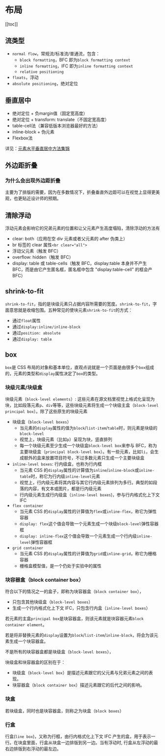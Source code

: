 # 布局

[[toc]]

## 流类型

- `normal flow`，常规流/标准流/普通流，包含：
  - `block formatting`，BFC 即为`block formatting context`
  - `inline formatting`，IFC 即为`inline formatting context`
  - `relative positioning`
- `floats`，浮动
- `absolute positioning`，绝对定位

## 垂直居中

- 绝对定位 + 负margin值（固定宽高度）
- 绝对定位 + transform: translate（不固定宽高度）
- table-cell法（兼容低版本浏览器最好的方法）
- inline-block + 伪元素
- Flexbox法

详见：[元素水平垂直居中方法集锦](http://blog.csdn.net/cxl444905143/article/details/41890353)

## 外边距折叠

### 为什么会出现外边距折叠

主要为了排版的需要，因为在多数情况下，折叠垂直外边距可以在视觉上显得更美观，也更贴近设计师的预期。

## 清除浮动

浮动元素会影响它的兄弟元素的位置和让父元素产生高度塌陷，清除浮动的方法有

- clear: both（应用在空 div 元素或者父元素的 after 伪类上）
- br 标签的 clear 属性`<br clear="all">`
- 浮动父元素（触发 BFC）
- overflow: hidden（触发 BFC）
- display: table 或 table-cells（触发 BFC，display:table  本身并不产生 BFC，而是由它产生匿名框，匿名框中包含 "display:table-cell" 的框会产 BFC）

## shrink-to-fit

`shrink-to-fit`，指的是块级元素只占据内容所需要的宽度。`shrink-to-fit`，字面意思就是收缩包围。五种常见的使块元素`shrink-to-fit`的方式：

- 通过`float`属性
- 通过`display:inline/inline-block`
- 通过`position: absolute`
- 通过`display: table`

## box

`box`是 CSS 布局的对象和基本单位，直观点说就是一个页面是由很多个`box`组成的，元素的类型和`display`属性决定了`box`的类型。

### 块级元素/块级盒

块级元素（`block-level elements`）: 这些元素在源文档里视觉上格式化呈现为块，比如段落元素`p`、`div`等等，这些块级元素将生成一个块级主盒（`block-level principal box`）。除了这些原生的块级元素

- 块级盒（`block-level boxes`）
  - 当元素的`display`属性的值为`block`/`list-item`/`table`时，则元素是块级的`block-level`
  - 视觉上，块级元素（比如`p`）呈现为块，竖直排列
  - 每一个块级元素至少生成一个块级盒`block-level box`来参与 BFC，称为主要块级盒（`principal block-level box`）。有一些元素，比如`li`，会生成额外的盒来放置项目符号，不过多数元素只生成一个主要块级盒
- `inline-level boxes`: 行内级盒，也称为行内框
  - 当元素 CSS 的`display`属性的计算值为`inline`/`inline-block`或`inline-table`时，称它为行内级`inline-level`元素
  - 视觉上，行内级元素将其内容与其它行内级元素排列为多行。典型的如段落的内容，有文本或图片，都是行内级元素
  - 行内级元素生成行内级盒（`inline-level boxes`)，参与行内格式化上下文 IFC
- `flex container`
  - 当元素 CSS 的`display`属性的计算值为`flex`或`inline-flex`，称它为弹性容器
  - `display: flex`这个值会导致一个元素生成一个块级`block-level`弹性容器框
  - `display: inline-flex`这个值会导致一个元素生成一个行内级`inline-level`弹性容器框
- `grid container`
  - 当元素 CSS 的`display`属性的计算值为`grid`或`inline-grid`，称它为栅格容器
  - 栅格盒模型值，是一个仍处于实验中的属性

### 块容器盒（block container box）

符合以下的情况之一的盒子，即称为块容器盒（`block container box`），

- 只包含其他块级盒（`block-level boxes`）
- 生成一个行内格式化上下文 IFC，只包含行内盒（`inline-level boxes`）

若元素的主盒`principal box`是块容器盒，则该元素就是块容器元素`block container element`。

若是将非替换元素的`display`设置为`block`/`list-item`/`inline-block`，将会为该元素生成一个块容器盒。

不是所有的块容器盒都是块级盒（`block-level boxes`），

块级盒和块容器盒的区别在于：

- 块级盒（`block-level box`）是描述元素跟它的父元素与兄弟元素之间的表现。
- 块容器盒（`block container box`）描述元素跟它的后代之间的影响。

### 块盒

若块级盒，同时也是块容器盒，则称之为块盒（`block boxes`）

### 行盒

行盒(`line box`)，又称为行框，由行内格式化上下文 IFC 产生的盒，用于表示一行。在块盒里面，行盒从块盒一边排版到另一边。当有浮动时, 行盒从左浮动的最右边排版到右浮动的最左边。

